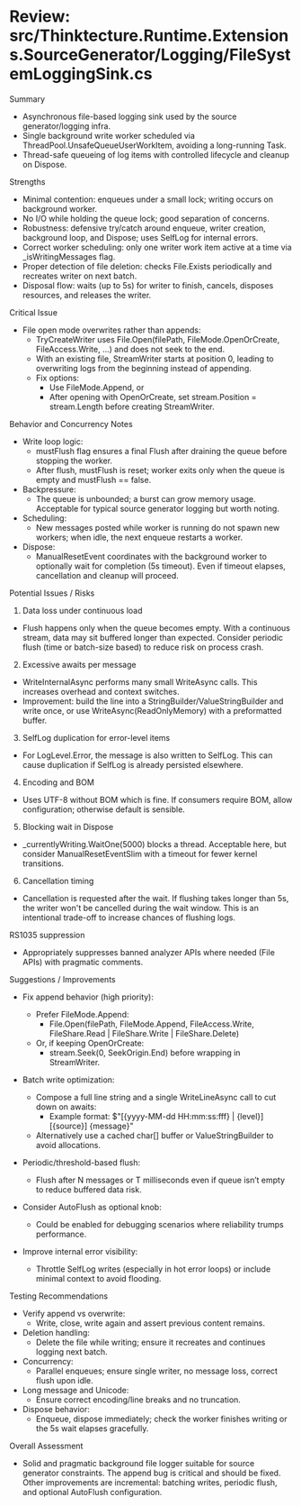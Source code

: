 # Review: src/Thinktecture.Runtime.Extensions.SourceGenerator/Logging/FileSystemLoggingSink.cs

Summary
- Asynchronous file-based logging sink used by the source generator/logging infra.
- Single background write worker scheduled via ThreadPool.UnsafeQueueUserWorkItem, avoiding a long-running Task.
- Thread-safe queueing of log items with controlled lifecycle and cleanup on Dispose.

Strengths
- Minimal contention: enqueues under a small lock; writing occurs on background worker.
- No I/O while holding the queue lock; good separation of concerns.
- Robustness: defensive try/catch around enqueue, writer creation, background loop, and Dispose; uses SelfLog for internal errors.
- Correct worker scheduling: only one writer work item active at a time via _isWritingMessages flag.
- Proper detection of file deletion: checks File.Exists periodically and recreates writer on next batch.
- Disposal flow: waits (up to 5s) for writer to finish, cancels, disposes resources, and releases the writer.

Critical Issue
- File open mode overwrites rather than appends:
  - TryCreateWriter uses File.Open(filePath, FileMode.OpenOrCreate, FileAccess.Write, ...) and does not seek to the end.
  - With an existing file, StreamWriter starts at position 0, leading to overwriting logs from the beginning instead of appending.
  - Fix options:
    - Use FileMode.Append, or
    - After opening with OpenOrCreate, set stream.Position = stream.Length before creating StreamWriter.

Behavior and Concurrency Notes
- Write loop logic:
  - mustFlush flag ensures a final Flush after draining the queue before stopping the worker.
  - After flush, mustFlush is reset; worker exits only when the queue is empty and mustFlush == false.
- Backpressure:
  - The queue is unbounded; a burst can grow memory usage. Acceptable for typical source generator logging but worth noting.
- Scheduling:
  - New messages posted while worker is running do not spawn new workers; when idle, the next enqueue restarts a worker.
- Dispose:
  - ManualResetEvent coordinates with the background worker to optionally wait for completion (5s timeout). Even if timeout elapses, cancellation and cleanup will proceed.

Potential Issues / Risks
1) Data loss under continuous load
- Flush happens only when the queue becomes empty. With a continuous stream, data may sit buffered longer than expected. Consider periodic flush (time or batch-size based) to reduce risk on process crash.

2) Excessive awaits per message
- WriteInternalAsync performs many small WriteAsync calls. This increases overhead and context switches.
- Improvement: build the line into a StringBuilder/ValueStringBuilder and write once, or use WriteAsync(ReadOnlyMemory<char>) with a preformatted buffer.

3) SelfLog duplication for error-level items
- For LogLevel.Error, the message is also written to SelfLog. This can cause duplication if SelfLog is already persisted elsewhere.

4) Encoding and BOM
- Uses UTF-8 without BOM which is fine. If consumers require BOM, allow configuration; otherwise default is sensible.

5) Blocking wait in Dispose
- _currentlyWriting.WaitOne(5000) blocks a thread. Acceptable here, but consider ManualResetEventSlim with a timeout for fewer kernel transitions.

6) Cancellation timing
- Cancellation is requested after the wait. If flushing takes longer than 5s, the writer won't be cancelled during the wait window. This is an intentional trade-off to increase chances of flushing logs.

RS1035 suppression
- Appropriately suppresses banned analyzer APIs where needed (File APIs) with pragmatic comments.

Suggestions / Improvements
- Fix append behavior (high priority):
  - Prefer FileMode.Append:
    - File.Open(filePath, FileMode.Append, FileAccess.Write, FileShare.Read | FileShare.Write | FileShare.Delete)
  - Or, if keeping OpenOrCreate:
    - stream.Seek(0, SeekOrigin.End) before wrapping in StreamWriter.

- Batch write optimization:
  - Compose a full line string and a single WriteLineAsync call to cut down on awaits:
    - Example format: $"[{yyyy-MM-dd HH:mm:ss:fff} | {level}] [{source}] {message}"
  - Alternatively use a cached char[] buffer or ValueStringBuilder to avoid allocations.

- Periodic/threshold-based flush:
  - Flush after N messages or T milliseconds even if queue isn’t empty to reduce buffered data risk.

- Consider AutoFlush as optional knob:
  - Could be enabled for debugging scenarios where reliability trumps performance.

- Improve internal error visibility:
  - Throttle SelfLog writes (especially in hot error loops) or include minimal context to avoid flooding.

Testing Recommendations
- Verify append vs overwrite:
  - Write, close, write again and assert previous content remains.
- Deletion handling:
  - Delete the file while writing; ensure it recreates and continues logging next batch.
- Concurrency:
  - Parallel enqueues; ensure single writer, no message loss, correct flush upon idle.
- Long message and Unicode:
  - Ensure correct encoding/line breaks and no truncation.
- Dispose behavior:
  - Enqueue, dispose immediately; check the worker finishes writing or the 5s wait elapses gracefully.

Overall Assessment
- Solid and pragmatic background file logger suitable for source generator constraints. The append bug is critical and should be fixed. Other improvements are incremental: batching writes, periodic flush, and optional AutoFlush configuration.
